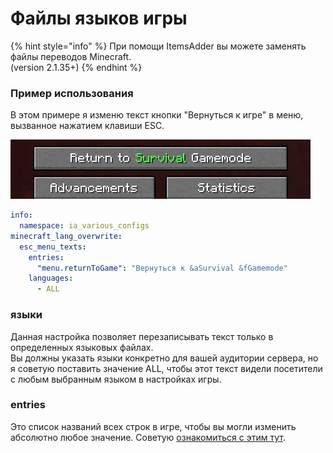 # Файлы языков игры

{% hint style="info" %}
При помощи ItemsAdder вы можете заменять файлы переводов Minecraft.  
\(version 2.1.35+\)
{% endhint %}

### Пример использования

В этом примере я изменю текст кнопки "Вернуться к игре" в меню, вызванное нажатием клавиши ESC.

![](../../../.gitbook/assets/image%20%2831%29.png)

```yaml
info:
  namespace: ia_various_configs
minecraft_lang_overwrite:
  esc_menu_texts:
    entries:
      "menu.returnToGame": "Вернуться к &aSurvival &fGamemode"
    languages:
      - ALL
```

### языки

Данная настройка позволяет перезаписывать текст только в определенных языковых файлах.  
Вы должны указать языки конкретно для вашей аудитории сервера, но я советую поставить значение ALL, чтобы этот текст видели посетители с любым выбранным языком в настройках игры.

### entries

Это список названий всех строк в игре, чтобы вы могли изменить абсолютно любое значение. Советую [ознакомиться с этим тут](https://gist.github.com/LoneDev6/1df03fd853b2b244a7348216c8fa909d).



